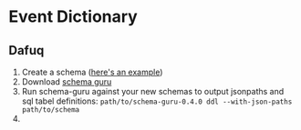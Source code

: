 Event Dictionary
================

Dafuq
-----

1. Create a schema ([here's an example](https://github.com/PactCoffee/pact-event-dictionary/blob/master/schemas/com.example_company/example_event/jsonschema/1-0-0))
2. Download [schema guru](https://github.com/snowplow/schema-guru?_sp=44dbe9a530cc476d.1436355830779)
3. Run schema-guru against your new schemas to output jsonpaths and sql tabel definitions: `path/to/schema-guru-0.4.0 ddl --with-json-paths path/to/schema`
4. 
